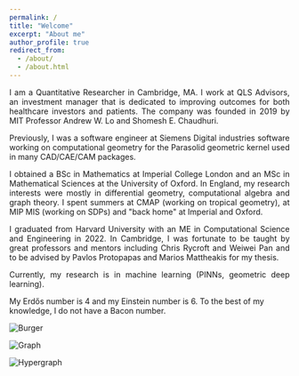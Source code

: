 ```yaml
---
permalink: /
title: "Welcome"
excerpt: "About me"
author_profile: true
redirect_from: 
  - /about/
  - /about.html
---
```


<p style="text-align:justify"> I am a Quantitative Researcher in Cambridge, MA. I work at QLS Advisors, an investment manager that is dedicated to improving outcomes for both healthcare investors and patients. The company was founded in 2019 by MIT Professor Andrew W. Lo and Shomesh E. Chaudhuri. </p>

<p style="text-align:justify"> Previously, I was a software engineer at Siemens Digital industries software working on computational geometry for the Parasolid geometric kernel used in many CAD/CAE/CAM packages.</p>

<p style="text-align:justify"> I obtained a BSc in Mathematics at Imperial College London and an MSc in Mathematical Sciences at the University of Oxford. In England, my research interests were mostly in differential geometry, computational algebra and graph theory. I spent summers at CMAP (working on tropical geometry), at MIP MIS (working on SDPs) and "back home" at Imperial and Oxford.</p>

<p style="text-align:justify"> I graduated from Harvard University with an ME in Computational Science and Engineering in 2022. In Cambridge, I was fortunate to be taught by great professors and mentors including Chris Rycroft and Weiwei Pan and to be advised by Pavlos Protopapas and Marios Mattheakis for my thesis.</p>

<p style="text-align:justify"> Currently, my research is in machine learning (PINNs, geometric deep learning).</p>

My Erdős number is 4 and my Einstein number is 6. To the best of my knowledge, I do not have a Bacon number.

![Burger](https://raphaelpellegrin.github.io/images/Burger.png)


![Graph](https://raphaelpellegrin.github.io/images/graph.png)

![Hypergraph](https://raphaelpellegrin.github.io/images/hypergraph_random_walk.gif)







